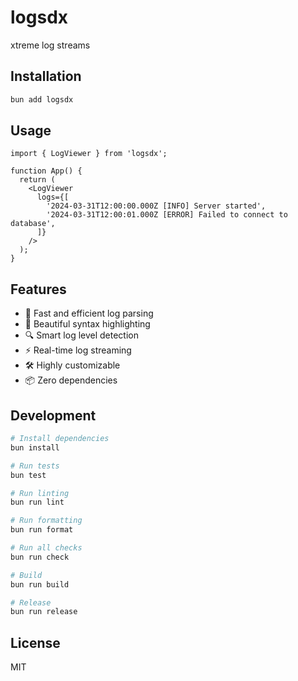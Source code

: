 # logsdx

xtreme log streams

## Installation

```bash
bun add logsdx
```

## Usage

```tsx
import { LogViewer } from 'logsdx';

function App() {
  return (
    <LogViewer
      logs={[
        '2024-03-31T12:00:00.000Z [INFO] Server started',
        '2024-03-31T12:00:01.000Z [ERROR] Failed to connect to database',
      ]}
    />
  );
}
```

## Features

- 🚀 Fast and efficient log parsing
- 🎨 Beautiful syntax highlighting
- 🔍 Smart log level detection
- ⚡️ Real-time log streaming
- 🛠️ Highly customizable
- 📦 Zero dependencies

## Development

```bash
# Install dependencies
bun install

# Run tests
bun test

# Run linting
bun run lint

# Run formatting
bun run format

# Run all checks
bun run check

# Build
bun run build

# Release
bun run release
```

## License

MIT
